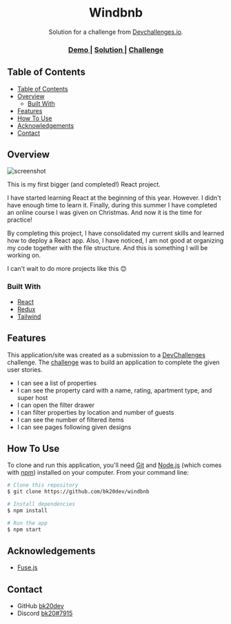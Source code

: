 <h1 align="center">Windbnb</h1>

<div align="center">
   Solution for a challenge from <a href="http://devchallenges.io" target="_blank">Devchallenges.io</a>.
</div>

<div align="center">
  <h3>
    <a href="https://windbnb-woad.vercel.app//">
      Demo
    </a>
    <span> | </span>
    <a href="https://devchallenges.io/solutions/mYW91DCol6hJUejq9E2M">
      Solution
    </a>
    <span> | </span>
    <a href="https://devchallenges.io/challenges/3JFYedSOZqAxYuOCNmYD">
      Challenge
    </a>
  </h3>
</div>

<!-- TABLE OF CONTENTS -->

## Table of Contents

- [Table of Contents](#table-of-contents)
- [Overview](#overview)
  - [Built With](#built-with)
- [Features](#features)
- [How To Use](#how-to-use)
- [Acknowledgements](#acknowledgements)
- [Contact](#contact)

<!-- OVERVIEW -->

## Overview

![screenshot](https://user-images.githubusercontent.com/60577942/127069773-27af68ae-5363-460f-8878-a097bfe7be49.gif)

<!-- Introduce your projects by taking a screenshot or a gif. Try to tell visitors a story about your project by answering: -->

This is my first bigger (and completed!) React project.

I have started learning React at the beginning of this year. However. I didn't have enough time to learn it. Finally, during this summer I have completed an online course I was given on Christmas. And now it is the time for practice!

By completing this project, I have consolidated my current skills and learned how to deploy a React app. Also, I have noticed, I am not good at organizing my code together with the file structure. And this is something I will be working on.

I can't wait to do more projects like this 😊

### Built With

<!-- This section should list any major frameworks that you built your project using. Here are a few examples.-->

- [React](https://reactjs.org/)
- [Redux](https://redux.js.org/)
- [Tailwind](https://tailwindcss.com/)

## Features

<!-- List the features of your application or follow the template. Don't share the figma file here :) -->

This application/site was created as a submission to a [DevChallenges](https://devchallenges.io/challenges) challenge. The [challenge](https://devchallenges.io/challenges/3JFYedSOZqAxYuOCNmYD) was to build an application to complete the given user stories.

- I can see a list of properties
- I can see the property card with a name, rating, apartment type, and super host
- I can open the filter drawer
- I can filter properties by location and number of guests
- I can see the number of filtered items
- I can see pages following given designs

## How To Use

<!-- Example: -->

To clone and run this application, you'll need [Git](https://git-scm.com) and [Node.js](https://nodejs.org/en/download/) (which comes with [npm](http://npmjs.com)) installed on your computer. From your command line:

```bash
# Clone this repository
$ git clone https://github.com/bk20dev/windbnb

# Install dependencies
$ npm install

# Run the app
$ npm start
```

## Acknowledgements

<!-- This section should list any articles or add-ons/plugins that helps you to complete the project. This is optional but it will help you in the future. For example: -->

- [Fuse.js](https://fusejs.io/)

## Contact

- GitHub [bk20dev](https://github.com/bk20dev/)
- Discord [bk20#7915](https://discord.com/users/236373708350947328)

